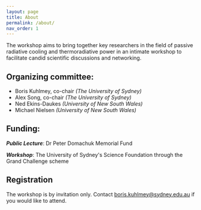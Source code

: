 ```yaml
---
layout: page
title: About
permalink: /about/
nav_order: 1
---
```

The workshop aims to bring together key researchers in the field of passive radiative cooling and thermoradiative power in an intimate workshop to facilitate candid scientific discussions and networking.

## Organizing committee:
- Boris Kuhlmey, co-chair *(The University of Sydney)*
- Alex Song, co-chair *(The University of Sydney)*
- Ned Ekins-Daukes *(University of New South Wales)*
- Michael Nielsen *(University of New South Wales)*


## Funding:

***Public Lecture***: Dr Peter Domachuk Memorial Fund

***Workshop***: The University of Sydney's Science Foundation through the Grand Challenge scheme 

## Registration
The workshop is by invitation only. 
Contact boris.kuhlmey@sydney.edu.au if you would like to attend.  